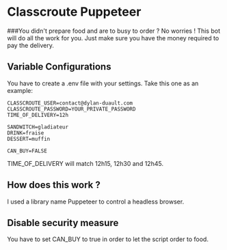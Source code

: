 # Classcroute Puppeteer

###You didn't prepare food and are to busy to order ?
No worries ! This bot will do all the work for you. Just make sure you have the money required to pay the delivery.

## Variable Configurations

You have to create a .env file with your settings. Take this one as an example:

```
CLASSCROUTE_USER=contact@dylan-duault.com
CLASSCROUTE_PASSWORD=YOUR_PRIVATE_PASSWORD
TIME_OF_DELIVERY=12h

SANDWITCH=gladiateur
DRINK=fraise
DESSERT=muffin

CAN_BUY=FALSE
```

TIME_OF_DELIVERY will match 12h15, 12h30 and 12h45.

## How does this work ?
I used a library name Puppeteer to control a headless browser.

## Disable security measure
You have to set CAN_BUY to true in order to let the script order to food.
